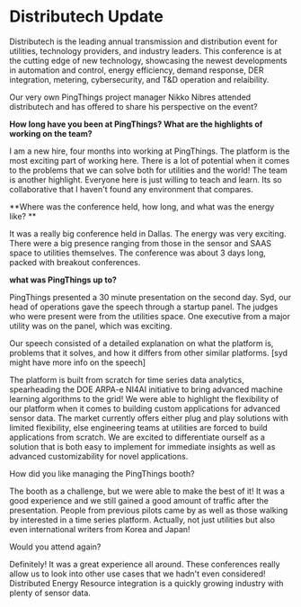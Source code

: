 # Distributech Update

Distributech is the leading annual transmission and distribution event for utilities, technology providers, and industry leaders. This conference is at the cutting edge of new technology, showcasing the newest developments in automation and control, energy efficiency, demand response, DER integration, metering, cybersecurity, and T&D operation and relaibility. 



Our very own PingThings project manager Nikko Nibres attended distributech and has offered to share his perspective on the event? 

**How long have you been at PingThings? What are the highlights of working on the team?**

I am a new hire, four months into working at PingThings. The platform is the most exciting part of working here. There is a lot of potential when it comes to the problems that we can solve both for utilities and the world! The team is another highlight. Everyone here is just willing to teach and learn. Its so collaborative that I haven't found any environment that compares. 

**Where was the conference held, how long, and what was the energy like? **

It was a really big conference held in Dallas.  The energy was very exciting. There were a big presence ranging from those in the sensor and SAAS space to utilities themselves. The conference was about 3 days long, packed with breakout conferences. 

**what was PingThings up to?**

PingThings presented a 30 minute presentation on the second day. Syd, our head of operations gave the speech through a startup panel. The judges who were present were from the utilities space. One executive from a major utility was on the panel, which was exciting. 

Our speech consisted of a detailed explanation on what the platform is, problems that it solves, and how it differs from other similar platforms. [syd might have more info on the speech] 

 The platform is built from scratch for time series data analytics, spearheading the DOE ARPA-e NI4AI initiative to bring advanced machine learning algorithms to the grid! We were able to highlight the flexibility of our platform when it comes to building custom applications for advanced sensor data. The market currently offers either plug and play solutions with limited flexibility, else engineering teams at utilities are forced to build applications from scratch. We are excited to differentiate ourself as a solution that is both easy to implement for immediate insights as well as advanced customizability for novel applications. 

How did you like managing the PingThings booth?

The booth as a challenge, but we were able to make the best of it! It was a good experience and we still gained a good amount of traffic after the presentation. People from previous pilots came by as well as those walking by interested in a time series platform. Actually, not just utilities but also even international writers from Korea and Japan! 

Would you attend again? 

Definitely! It was a great experience all around. These conferences really allow us to look into other use cases that we hadn't even considered! Distributed Energy Resource integration is a quickly growing industry with plenty of sensor data. 
